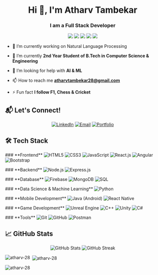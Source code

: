 <h1 align="center">Hi 👋, I'm Atharv Tambekar</h1>
<h3 align="center">I am a Full Stack Developer</h3>
<p align="center">
  <img src="https://img.shields.io/badge/JavaScript-F7DF1E?style=for-the-badge&logo=javascript&logoColor=black" />
  <img src="https://img.shields.io/badge/React-61DAFB?style=for-the-badge&logo=react&logoColor=black" />
  <img src="https://img.shields.io/badge/Node.js-339933?style=for-the-badge&logo=nodedotjs&logoColor=white" />
  <img src="https://img.shields.io/badge/MongoDB-4EA94B?style=for-the-badge&logo=mongodb&logoColor=white" />
  <img src="https://img.shields.io/badge/Express.js-000000?style=for-the-badge&logo=express&logoColor=white" />
</p>

- 🔭 I’m currently working on Natural Language Processing

- 🌱 I’m currently **2nd Year Student of B.Tech in Computer Science & Engineering**

- 🤝 I’m looking for help with **AI & ML**

- 📫 How to reach me **atharvtambekar28@gmail.com**

- ⚡ Fun fact **I follow F1, Chess & Cricket**

## 📬 Let's Connect!
<p align="center">
  <a href="https://www.linkedin.com/in/atharv-tambekar/"><img src="https://img.shields.io/badge/LinkedIn-%230077B5.svg?style=for-the-badge&logo=linkedin&logoColor=white" alt="LinkedIn"></a>
  <a href="mailto:atharvtambekar28@gmail.com"><img src="https://img.shields.io/badge/Email-D14836?style=for-the-badge&logo=gmail&logoColor=white" alt="Email"></a>
  <a href="https://portfolio-git-main-atharv-28s-projects.vercel.app/"><img src="https://img.shields.io/badge/Portfolio-4A90E2?style=for-the-badge&logo=firefox&logoColor=white" alt="Portfolio"></a>
</p>

## 🛠️ Tech Stack

<p>
### **Frontend**
  <img src="https://img.shields.io/badge/HTML5-E34F26?style=for-the-badge&logo=html5&logoColor=white" alt="HTML5" />
  <img src="https://img.shields.io/badge/CSS3-1572B6?style=for-the-badge&logo=css3&logoColor=white" alt="CSS3" />
  <img src="https://img.shields.io/badge/JavaScript-F7DF1E?style=for-the-badge&logo=javascript&logoColor=black" alt="JavaScript" />
  <img src="https://img.shields.io/badge/React-61DAFB?style=for-the-badge&logo=react&logoColor=black" alt="React.js" />
  <img src="https://img.shields.io/badge/Angular-DD0031?style=for-the-badge&logo=angular&logoColor=white" alt="Angular" />
  <img src="https://img.shields.io/badge/Bootstrap-7952B3?style=for-the-badge&logo=bootstrap&logoColor=white" alt="Bootstrap" />
</p>

<p>
### **Backend**
  <img src="https://img.shields.io/badge/Node.js-339933?style=for-the-badge&logo=nodedotjs&logoColor=white" alt="Node.js" />
  <img src="https://img.shields.io/badge/Express.js-000000?style=for-the-badge&logo=express&logoColor=white" alt="Express.js" />
</p>


<p>
### **Database**
  <img src="https://img.shields.io/badge/Firebase-FFCA28?style=for-the-badge&logo=firebase&logoColor=black" alt="Firebase" />
  <img src="https://img.shields.io/badge/MongoDB-4EA94B?style=for-the-badge&logo=mongodb&logoColor=white" alt="MongoDB" />
  <img src="https://img.shields.io/badge/SQL-4479A1?style=for-the-badge&logo=postgresql&logoColor=white" alt="SQL" />
</p>

<p>
### **Data Science & Machine Learning**
  <img src="https://img.shields.io/badge/Python-3776AB?style=for-the-badge&logo=python&logoColor=white" alt="Python" />
</p>

<p>
### **Mobile Development**
  <img src="https://img.shields.io/badge/Java-007396?style=for-the-badge&logo=java&logoColor=white" alt="Java (Android)" />
  <img src="https://img.shields.io/badge/React%20Native-61DAFB?style=for-the-badge&logo=react&logoColor=black" alt="React Native" />
</p>

<p>
### **Game Development**
  <img src="https://img.shields.io/badge/Unreal%20Engine-0E1128?style=for-the-badge&logo=unrealengine&logoColor=white" alt="Unreal Engine" />
  <img src="https://img.shields.io/badge/C++-00599C?style=for-the-badge&logo=cplusplus&logoColor=white" alt="C++" />
  <img src="https://img.shields.io/badge/Unity-000000?style=for-the-badge&logo=unity&logoColor=white" alt="Unity" />
  <img src="https://img.shields.io/badge/C%23-239120?style=for-the-badge&logo=csharp&logoColor=white" alt="C#" />
</p>


<p>
### **Tools**
  <img src="https://img.shields.io/badge/Git-F05032?style=for-the-badge&logo=git&logoColor=white" alt="Git" />
  <img src="https://img.shields.io/badge/GitHub-181717?style=for-the-badge&logo=github&logoColor=white" alt="GitHub" />
  <img src="https://img.shields.io/badge/Postman-FF6C37?style=for-the-badge&logo=postman&logoColor=white" alt="Postman" />
</p>



## 📈 GitHub Stats
<p align="center">
  <img src="https://github-readme-stats.vercel.app/api?username=Atharv-28&show_icons=true&theme=dark" alt="GitHub Stats" />
  <img src="https://github-readme-streak-stats.herokuapp.com/?user=Atharv-28&theme=dark" alt="GitHub Streak" />
</p>

<p><img align="left" src="https://github-readme-stats.vercel.app/api/top-langs?username=atharv-28&show_icons=true&locale=en&layout=compact" alt="atharv-28" /></p>

<p>&nbsp;<img align="center" src="https://github-readme-stats.vercel.app/api?username=atharv-28&show_icons=true&locale=en" alt="atharv-28" /></p>

<p><img align="center" src="https://github-readme-streak-stats.herokuapp.com/?user=atharv-28&" alt="atharv-28" /></p>


